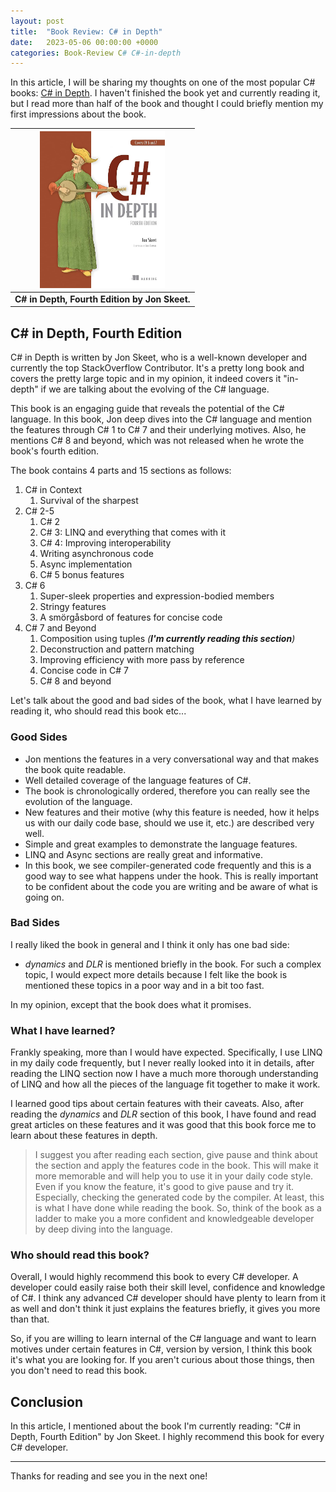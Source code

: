 ```yaml
---
layout: post
title:  "Book Review: C# in Depth"
date:   2023-05-06 00:00:00 +0000
categories: Book-Review C# C#-in-depth
---
```


In this article, I will be sharing my thoughts on one of the most popular C# books: [C# in Depth](https://www.amazon.com/C-Depth-4E-Jon-Skeet/dp/1617294535). I haven't finished the book yet and currently reading it, but I read more than half of the book and thought I could briefly mention my first impressions about the book.

| <img src="/assets/images/book-review/csharp-in-depth.jpg" alt="C# in Depth" width="200px"/> |
|:--:|
| <b>C# in Depth, Fourth Edition by Jon Skeet.</b>|

## C# in Depth, Fourth Edition

C# in Depth is written by Jon Skeet, who is a well-known developer and currently the top StackOverflow Contributor. It's a pretty long book and covers the pretty large topic and in my opinion, it indeed covers it "in-depth" if we are talking about the evolving of the C# language.

This book is an engaging guide that reveals the potential of the C# language. In this book, Jon deep dives into the C# language and mention the features through C# 1 to C# 7 and their underlying motives. Also, he mentions C# 8 and beyond, which was not released when he wrote the book's fourth edition. 

The book contains 4 parts and 15 sections as follows:

1. C# in Context
   1. Survival of the sharpest
2. C# 2-5
   1. C# 2
   2. C# 3: LINQ and everything that comes with it
   3. C# 4: Improving interoperability
   4. Writing asynchronous code
   5. Async implementation
   6. C# 5 bonus features
3. C# 6
   1. Super-sleek properties and expression-bodied members
   2. Stringy features
   3. A smörgåsbord of features for concise code
4. C# 7 and Beyond
   1. Composition using tuples _(**I'm currently reading this section**)_
   2. Deconstruction and pattern matching
   3. Improving efficiency with more pass by reference
   4. Concise code in C# 7
   5. C# 8 and beyond

Let's talk about the good and bad sides of the book, what I have learned by reading it, who should read this book etc...

### Good Sides

* Jon mentions the features in a very conversational way and that makes the book quite readable.
* Well detailed coverage of the language features of C#.
* The book is chronologically ordered, therefore you can really see the evolution of the language.
* New features and their motive (why this feature is needed, how it helps us with our daily code base, should we use it, etc.) are described very well.
* Simple and great examples to demonstrate the language features.
* LINQ and Async sections are really great and informative. 
* In this book, we see compiler-generated code frequently and this is a good way to see what happens under the hook. This is really important to be confident about the code you are writing and be aware of what is going on.

### Bad Sides

I really liked the book in general and I think it only has one bad side:

* _dynamics_ and _DLR_ is mentioned briefly in the book. For such a complex topic, I would expect more details because I felt like the book is mentioned these topics in a poor way and in a bit too fast. 

In my opinion, except that the book does what it promises.

### What I have learned?

Frankly speaking, more than I would have expected. Specifically, I use LINQ in my daily code frequently, but I never really looked into it in details, after reading the LINQ section now I have a much more thorough understanding of LINQ and how all the pieces of the language fit together to make it work.

I learned good tips about certain features with their caveats. Also, after reading the _dynamics_ and _DLR_ section of this book, I have found and read great articles on these features and it was good that this book force me to learn about these features in depth.

> I suggest you after reading each section, give pause and think about the section and apply the features code in the book. This will make it more memorable and will help you to use it in your daily code style. Even if you know the feature, it's good to give pause and try it. Especially, checking the generated code by the compiler. At least, this is what I have done while reading the book. So, think of the book as a ladder to make you a more confident and knowledgeable developer by deep diving into the language.

### Who should read this book?

Overall, I would highly recommend this book to every C# developer. A developer could easily raise both their skill level, confidence and knowledge of C#. I think any advanced C# developer should have plenty to learn from it as well and don't think it just explains the features briefly, it gives you more than that.

So, if you are willing to learn internal of the C# language and want to learn motives under certain features in C#, version by version, I think this book it's what you are looking for. If you aren't curious about those things, then you don't need to read this book.

## Conclusion

In this article, I mentioned about the book I'm currently reading: "C# in Depth, Fourth Edition" by Jon Skeet. I highly recommend this book for every C# developer.

---

Thanks for reading and see you in the next one!